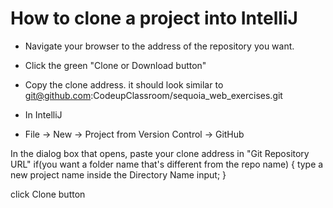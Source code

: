 

# How to clone a project into IntelliJ

- Navigate your browser to the address of the repository you want.
- Click the green "Clone or Download button"
- Copy the clone address. it should look similar to git@github.com:CodeupClassroom/sequoia_web_exercises.git

- In IntelliJ
- File -> New -> Project from Version Control -> GitHub

In the dialog box that opens, paste your clone address in "Git Repository URL"
if(you want a folder name that's different from the repo name) {
    type a new project name inside the Directory Name input;
}

click Clone button


